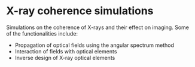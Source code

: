 # X-ray coherence simulations
Simulations on the coherence of X-rays and their effect on imaging. Some of the functionalities include:
* Propagation of optical fields using the angular spectrum method
* Interaction of fields with optical elements
* Inverse design of X-ray optical elements
